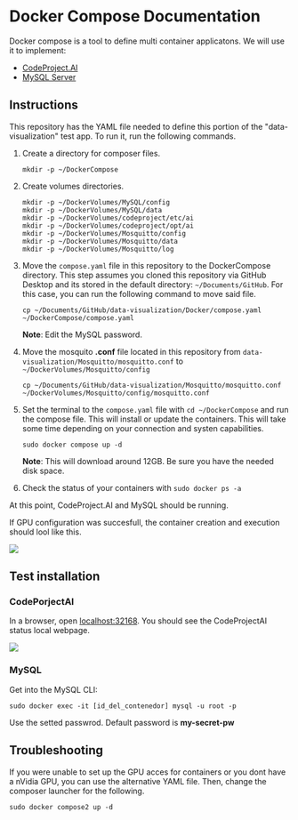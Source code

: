 # Docker Compose Documentation

Docker compose is a tool to define multi container applicatons. We will use it to implement:

- [CodeProject.AI](https://www.codeproject.com/Articles/5322557/CodeProject-AI-Server-AI-the-easy-way)
- [MySQL Server](https://ubuntu.com/server/docs/databases-mysql)

## Instructions

This repository has the YAML file needed to define this portion of the "data-visualization" test app. To run it, run the following commands.

1. Create a directory for composer files.
    ```
    mkdir -p ~/DockerCompose
    ```
2. Create volumes directories.
    ```
    mkdir -p ~/DockerVolumes/MySQL/config
    mkdir -p ~/DockerVolumes/MySQL/data
    mkdir -p ~/DockerVolumes/codeproject/etc/ai
    mkdir -p ~/DockerVolumes/codeproject/opt/ai
    mkdir -p ~/DockerVolumes/Mosquitto/config
    mkdir -p ~/DockerVolumes/Mosquitto/data
    mkdir -p ~/DockerVolumes/Mosquitto/log
    ```
3. Move the ```compose.yaml``` file in this repository to the DockerCompose directory. This step assumes you cloned this repository via GitHub Desktop and its stored in the default directory: ```~/Documents/GitHub```. For this case, you can run the following command to move said file.

    ```
    cp ~/Documents/GitHub/data-visualization/Docker/compose.yaml ~/DockerCompose/compose.yaml
    ```
    **Note**: Edit the MySQL password.
4. Move the mosquito **.conf** file located in this repository from ```data-visualization/Mosquitto/mosquitto.conf``` to ```~/DockerVolumes/Mosquitto/config```
    ```
    cp ~/Documents/GitHub/data-visualization/Mosquitto/mosquitto.conf ~/DockerVolumes/Mosquitto/config/mosquitto.conf
    ```
5. Set the terminal to the ```compose.yaml``` file with ```cd ~/DockerCompose``` and run the compose file. This will install or update the containers. This will take some time depending on your connection and systen capabilities.
    ```
    sudo docker compose up -d
    ```
    **Note**: This will download around 12GB. Be sure you have the needed disk space.
6. Check the status of your containers with ```sudo docker ps -a```

At this point, CodeProject.AI and MySQL should be running.

If GPU configuration was succesfull, the container creation and execution should lool like this.

![](https://github.com/hugoescalpelo/data-visualization/blob/main/Images/Screenshot%20from%202023-10-06%2022-27-02.png?raw=true)

## Test installation

### CodePorjectAI
In a browser, open [localhost:32168](http://localhost:32168/). You should see the CodeProjectAI status local webpage.

![](https://github.com/hugoescalpelo/data-visualization/blob/main/Images/Screenshot%20from%202023-10-06%2002-07-28.png?raw=true)

### MySQL

Get into the MySQL CLI:
```
sudo docker exec -it [id_del_contenedor] mysql -u root -p
```
Use the setted passwrod. Default password is **my-secret-pw**


## Troubleshooting

If you were unable to set up the GPU acces for containers or you dont have a nVidia GPU, you can use the alternative YAML file. Then, change the composer launcher for the following.

```
sudo docker compose2 up -d
```
